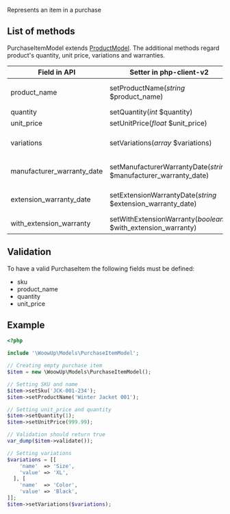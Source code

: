 Represents an item in a purchase

## List of methods

PurchaseItemModel extends [ProductModel](ProductModel.md). The additional methods regard product's quantity, unit price, variations and warranties.

| Field in API | Setter in php-client-v2 | Getter in php-client-v2 | Comments |
| --- | --- | --- | --- |
| product_name | setProductName(*string* $product_name) | getProductName() | Also sets the field 'name' |
| quantity | setQuantity(*int* $quantity) | getQuantity() | |
| unit_price | setUnitPrice(*float* $unit_price) | getUnitPrice() | |
| variations | setVariations(*array* $variations) | getVariations() | Item variations (e.g. size) |
| manufacturer_warranty_date | setManufacturerWarrantyDate(*string* $manufacturer_warranty_date) | getManufacturerWarrantyDate() | Format: YYYY-MM-DD |
| extension_warranty_date | setExtensionWarrantyDate(*string* $extension_warranty_date) | getExtensionWarrantyDate() | Format: YYYY-MM-DD |
| with_extension_warranty | setWithExtensionWarranty(*boolean* $with_extension_warranty) | getWithExtensionWarranty() | |

## Validation

To have a valid PurchaseItem the following fields must be defined:
+ sku
+ product_name
+ quantity
+ unit_price


## Example
```php
<?php

include '\WoowUp\Models\PurchaseItemModel';

// Creating empty purchase item
$item = new \WoowUp\Models\PurchaseItemModel();

// Setting SKU and name
$item->setSku('JCK-001-234');
$item->setProductName('Winter Jacket 001');

// Setting unit_price and quantity
$item->setQuantity(1);
$item->setUnitPrice(999.99);

// Validation should return true
var_dump($item->validate());

// Setting variations
$variations = [[
    'name'  => 'Size',
    'value' => 'XL',
  ], [
    'name'  => 'Color',
    'value' => 'Black',
]];
$item->setVariations($variations);
